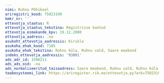 ```yaml
---
nimi: Ruhnu Põhikool
ariregistri_kood: 75023199
kmkr_nr: ''
ettevotja_staatus: R
ettevotja_staatus_tekstina: Registrisse kantud
ettevotja_esmakande_kpv: 19.12.2000
ettevotja_aadress: .na
asukoht_ettevotja_aadressis: Kirikla
asukoha_ehak_kood: 7105
asukoha_ehak_tekstina: Ruhnu küla, Ruhnu vald, Saare maakond
indeks_ettevotja_aadressis: '93001'
ads_adr_id: 1596211
ads_ads_oid: .na
ads_normaliseeritud_taisaadress: Saare maakond, Ruhnu vald, Ruhnu küla, Kirikla
teabesysteemi_link: https://ariregister.rik.ee/ettevotja.py?ark=75023199&ref=rekvisiidid
---
```

